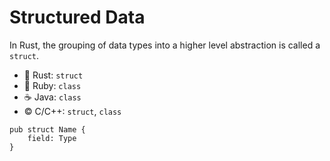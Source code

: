 # Structured Data

In Rust, the grouping of data types into a higher level abstraction is called a `struct`.

* 🦀 Rust: `struct`
* 💎 Ruby: `class`
* ☕ Java: `class`
* ©️ C/C++: `struct`, `class`

```rust,ignore
pub struct Name {
    field: Type
}
```

